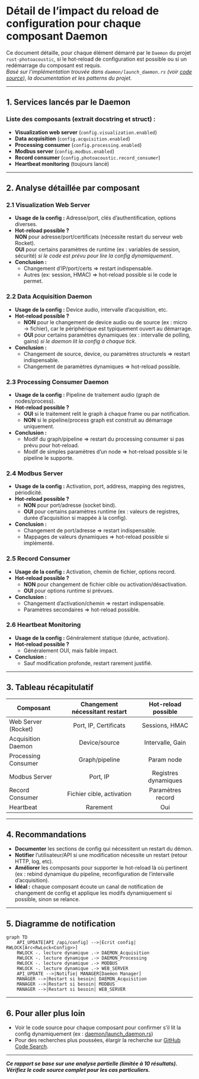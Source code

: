 # Détail de l’impact du reload de configuration pour chaque composant Daemon

Ce document détaille, pour chaque élément démarré par le `Daemon` du projet `rust-photoacoustic`, si le hot-reload de configuration est possible ou si un redémarrage du composant est requis.  
_Basé sur l’implémentation trouvée dans `daemon/launch_daemon.rs` (voir [code source](https://github.com/sctg-development/rust-photoacoustic/blob/main/rust/src/daemon/launch_daemon.rs)), la documentation et les patterns du projet._

---

## 1. Services lancés par le Daemon

### Liste des composants (extrait docstring et struct) :

- **Visualization web server** (`config.visualization.enabled`)
- **Data acquisition** (`config.acquisition.enabled`)
- **Processing consumer** (`config.processing.enabled`)
- **Modbus server** (`config.modbus.enabled`)
- **Record consumer** (`config.photoacoustic.record_consumer`)
- **Heartbeat monitoring** (toujours lancé)

---

## 2. Analyse détaillée par composant

### 2.1 Visualization Web Server

- **Usage de la config :** Adresse/port, clés d’authentification, options diverses.
- **Hot-reload possible ?**  
  **NON** pour adresse/port/certificats (nécessite restart du serveur web Rocket).  
  **OUI** pour certains paramètres de runtime (ex : variables de session, sécurité) _si le code est prévu pour lire la config dynamiquement_.
- **Conclusion :**  
  - Changement d’IP/port/certs ⇒ restart indispensable.
  - Autres (ex: session, HMAC) ⇒ hot-reload possible si le code le permet.

### 2.2 Data Acquisition Daemon

- **Usage de la config :** Device audio, intervalle d’acquisition, etc.
- **Hot-reload possible ?**  
  - **NON** pour le changement de device audio ou de source (ex : micro → fichier), car le périphérique est typiquement ouvert au démarrage.
  - **OUI** pour certains paramètres dynamiques (ex : intervalle de polling, gains) _si le daemon lit la config à chaque tick_.
- **Conclusion :**  
  - Changement de source, device, ou paramètres structurels ⇒ restart indispensable.
  - Changement de paramètres dynamiques ⇒ hot-reload possible.

### 2.3 Processing Consumer Daemon

- **Usage de la config :** Pipeline de traitement audio (graph de nodes/process).
- **Hot-reload possible ?**  
  - **OUI** si le traitement relit le graph à chaque frame ou par notification.
  - **NON** si le pipeline/process graph est construit au démarrage uniquement.
- **Conclusion :**  
  - Modif du graph/pipeline ⇒ restart du processing consumer si pas prévu pour hot-reload.
  - Modif de simples paramètres d’un node ⇒ hot-reload possible si le pipeline le supporte.

### 2.4 Modbus Server

- **Usage de la config :** Activation, port, address, mapping des registres, périodicité.
- **Hot-reload possible ?**  
  - **NON** pour port/adresse (socket bind).
  - **OUI** pour certains paramètres runtime (ex : valeurs de registres, durée d’acquisition si mappée à la config).
- **Conclusion :**  
  - Changement de port/adresse ⇒ restart indispensable.
  - Mappages de valeurs dynamiques ⇒ hot-reload possible si implémenté.

### 2.5 Record Consumer

- **Usage de la config :** Activation, chemin de fichier, options record.
- **Hot-reload possible ?**  
  - **NON** pour changement de fichier cible ou activation/désactivation.
  - **OUI** pour options runtime si prévues.
- **Conclusion :**  
  - Changement d’activation/chemin ⇒ restart indispensable.
  - Paramètres secondaires ⇒ hot-reload possible.

### 2.6 Heartbeat Monitoring

- **Usage de la config :** Généralement statique (durée, activation).
- **Hot-reload possible ?**  
  - Généralement OUI, mais faible impact.
- **Conclusion :**  
  - Sauf modification profonde, restart rarement justifié.

---

## 3. Tableau récapitulatif

| Composant                   | Changement nécessitant restart | Hot-reload possible |
|-----------------------------|:-----------------------------:|:------------------:|
| Web Server (Rocket)         | Port, IP, Certificats         | Sessions, HMAC     |
| Acquisition Daemon          | Device/source                 | Intervalle, Gain   |
| Processing Consumer         | Graph/pipeline                | Param node         |
| Modbus Server               | Port, IP                      | Registres dynamiques|
| Record Consumer             | Fichier cible, activation     | Paramètres record  |
| Heartbeat                   | Rarement                      | Oui                |

---

## 4. Recommandations

- **Documenter** les sections de config qui nécessitent un restart du démon.
- **Notifier** l’utilisateur/API si une modification nécessite un restart (retour HTTP, log, etc).
- **Améliorer** les composants pour supporter le hot-reload là où pertinent (ex : rebind dynamique du pipeline, reconfiguration de l’intervalle d’acquisition).
- **Idéal :** chaque composant écoute un canal de notification de changement de config et applique les modifs dynamiquement si possible, sinon se relance.

---

## 5. Diagramme de notification

```mermaid
graph TD
    API_UPDATE[API /api/config] -->|Ecrit config| RWLOCK[Arc<RwLock<Config>>]
    RWLOCK -. lecture dynamique .-> DAEMON_Acquisition
    RWLOCK -. lecture dynamique .-> DAEMON_Processing
    RWLOCK -. lecture dynamique .-> MODBUS
    RWLOCK -. lecture dynamique .-> WEB_SERVER
    API_UPDATE -->|Notifie| MANAGER[Daemon Manager]
    MANAGER -->|Restart si besoin| DAEMON_Acquisition
    MANAGER -->|Restart si besoin| MODBUS
    MANAGER -->|Restart si besoin| WEB_SERVER
```

---

## 6. Pour aller plus loin

- Voir le code source pour chaque composant pour confirmer s’il lit la config dynamiquement (ex : [daemon/launch_daemon.rs](https://github.com/sctg-development/rust-photoacoustic/blob/main/rust/src/daemon/launch_daemon.rs))
- Pour des recherches plus poussées, élargir la recherche sur [GitHub Code Search](https://github.com/sctg-development/rust-photoacoustic/search?q=daemon).

---

**_Ce rapport se base sur une analyse partielle (limitée à 10 résultats). Vérifiez le code source complet pour les cas particuliers._**